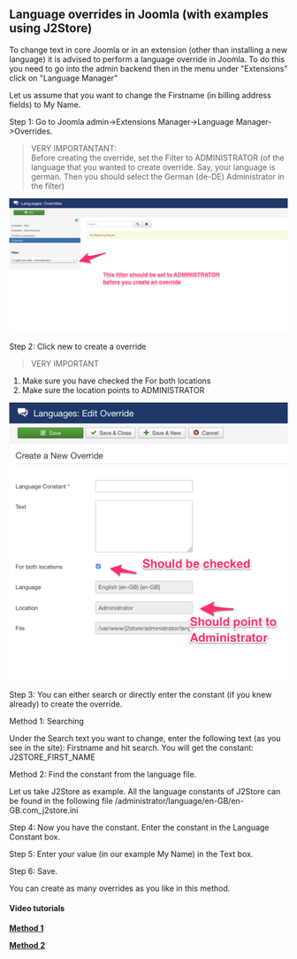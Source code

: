 ## Language overrides in Joomla (with examples using J2Store)

To change text in core Joomla or in an extension (other than installing a new language) it is advised to perform a language override in Joomla. To do this you need to go into the admin backend then in the menu under "Extensions" click on "Language Manager"

Let us assume that you want to change the Firstname (in billing address fields) to My Name.

Step 1: Go to Joomla admin->Extensions Manager->Language Manager->Overrides.

> VERY IMPORTANTANT:    
Before creating the override, set the Filter to ADMINISTRATOR (of the language that you wanted to create override. Say, your language is german. Then you should select the German (de-DE) Administrator in the filter)

![Location Filter](./assets/images/location_filter.png)

Step 2: Click new to create a override

> VERY IMPORTANT   
1. Make sure you have checked the For both locations   
2. Make sure the location points to ADMINISTRATOR   

![Language override screen](./assets/images/override_screen.png)

Step 3: You can either search or directly enter the constant (if you knew already) to create the override.

Method 1: Searching

Under the Search text you want to change, enter the following text (as you see in the site): Firstname and hit search.
You will get the constant: J2STORE_FIRST_NAME

Method 2: Find the constant from the language file.

Let us take J2Store as example. All the language constants of J2Store can be found in the following file
/administrator/language/en-GB/en-GB.com_j2store.ini

Step 4: Now you have the constant. Enter the constant in the Language Constant box.

Step 5: Enter your value (in our example My Name) in the Text box.

Step 6: Save.

You can create as many overrides as you like in this method.

#### Video tutorials

**[Method 1](https://www.j2store.org/support/video-tutorials/language-override-by-searching-language-constant.html)**

**[Method 2](https://www.j2store.org/support/video-tutorials/language-override-by-referring-language-file.html)**